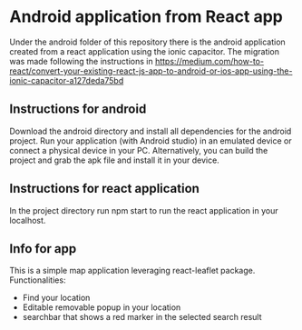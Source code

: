 # Android application from React app 

Under the android folder of this repository there is the android application created from a react application using the ionic capacitor.
The migration was made following the instructions in https://medium.com/how-to-react/convert-your-existing-react-js-app-to-android-or-ios-app-using-the-ionic-capacitor-a127deda75bd
 

## Instructions for android

Download the android directory and install all dependencies for the android project.
Run your application (with Android studio) in an emulated device or connect a physical device in your PC.
Alternatively, you can build the project and grab the apk file and install it in your device.

## Instructions for react application

In the project directory run npm start to run the react application in your localhost.

## Info for app  
This is a simple map application leveraging react-leaflet package.
Functionalities:
* Find your location
* Editable removable popup in your location
* searchbar that shows a red marker in the selected search result


